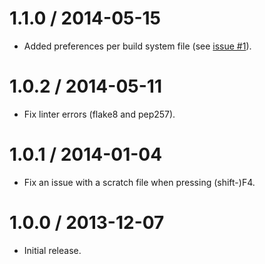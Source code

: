 1.1.0 / 2014-05-15
==================

* Added preferences per build system file (see [issue #1](https://github.com/albertosantini/sublimetext-buildnext/issues/1)).

1.0.2 / 2014-05-11
==================

* Fix linter errors (flake8 and pep257).

1.0.1 / 2014-01-04
==================

* Fix an issue with a scratch file when pressing (shift-)F4.

1.0.0 / 2013-12-07
==================

* Initial release.
